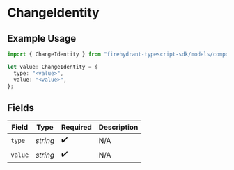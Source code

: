 # ChangeIdentity

## Example Usage

```typescript
import { ChangeIdentity } from "firehydrant-typescript-sdk/models/components";

let value: ChangeIdentity = {
  type: "<value>",
  value: "<value>",
};
```

## Fields

| Field              | Type               | Required           | Description        |
| ------------------ | ------------------ | ------------------ | ------------------ |
| `type`             | *string*           | :heavy_check_mark: | N/A                |
| `value`            | *string*           | :heavy_check_mark: | N/A                |